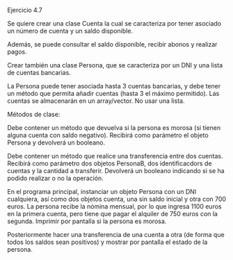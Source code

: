 Ejercicio 4.7

Se quiere crear una clase Cuenta la cual se caracteriza por tener asociado un número de cuenta y un saldo disponible.

Además, se puede consultar el saldo disponible, recibir abonos y realizar pagos.

Crear también una clase Persona, que se caracteriza por un DNI y una lista de cuentas bancarias.

La Persona puede tener asociada hasta 3 cuentas bancarias, y debe tener un método que permita añadir cuentas (hasta 3 el máximo permitido). Las cuentas se almacenarán en un array/vector. No usar una lista.

Métodos de clase:

Debe contener un método que devuelva si la persona es morosa (si tienen alguna cuenta con saldo negativo). Recibirá como parámetro el objeto Persona y devolverá un booleano.

Debe contener un método que realice una transferencia entre dos cuentas. Recibirá como parámetro dos objetos PersonaB, dos identificacdors de cuentas y la cantidad a transferir. Devolverá un booleano indicando si se ha podido realizar o no la operación.

En el programa principal, instanciar un objeto Persona con un DNI cualquiera, así como dos objetos cuenta, una sin saldo inicial y otra con 700 euros. La persona recibe la nómina mensual, por lo que ingresa 1100 euros en la primera cuenta, pero tiene que pagar el alquiler de 750 euros con la segunda. Imprimir por pantalla si la persona es morosa.

Posteriormente hacer una transferencia de una cuenta a otra (de forma que todos los saldos sean positivos) y mostrar por pantalla el estado de la persona.
